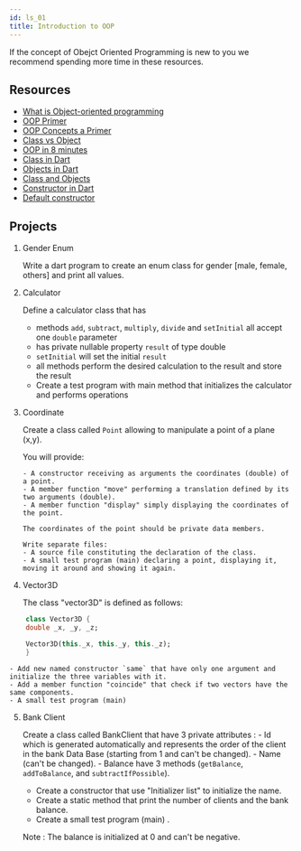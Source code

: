 ```yaml
---
id: ls_01
title: Introduction to OOP
---
```


If the concept of Obejct Oriented Programming is new to you we recommend spending more time in these resources.

## Resources

- [What is Object-oriented programming](https://www.educative.io/blog/object-oriented-programming)
- [OOP Primer](https://www.codeguru.com/visual-basic/an-oop-primer/)
- [OOP Concepts a Primer](https://www.cs.princeton.edu/courses/archive/spr96/cs333/java/tutorial/java/objects/index.html)
- [Class vs Object](https://www.youtube.com/watch?v=BM9tPve8T1o)
- [OOP in 8 minutes](https://www.youtube.com/watch?v=pTB0EiLXUC8)
- [Class in Dart](https://dart-tutorial.com/object-oriented-programming/class-in-dart/)
- [Objects in Dart](https://dart-tutorial.com/object-oriented-programming/object-in-dart/)
- [Class and Objects](https://dart-tutorial.com/object-oriented-programming/class-and-objects-in-dart/)
- [Constructor in Dart](https://dart-tutorial.com/object-oriented-programming/constructor-in-dart/)
- [Default constructor](https://dart-tutorial.com/object-oriented-programming/default-constructor-in-dart/)

## Projects

1.  Gender Enum

    Write a dart program to create an enum class for gender [male, female, others] and print all values.

2.  Calculator

    Define a calculator class that has

    - methods `add`, `subtract`, `multiply`, `divide` and `setInitial` all accept one `double` parameter
    - has private nullable property `result` of type double
    - `setInitial` will set the initial `result`
    - all methods perform the desired calculation to the result and store the result
    - Create a test program with main method that initializes the calculator and performs operations

3.  Coordinate

    Create a class called `Point` allowing to manipulate a point of a plane (x,y).

    You will provide:

        - A constructor receiving as arguments the coordinates (double) of a point.
        - A member function "move" performing a translation defined by its two arguments (double).
        - A member function "display" simply displaying the coordinates of the point.

        The coordinates of the point should be private data members.

        Write separate files:
        - A source file constituting the declaration of the class.
        - A small test program (main) declaring a point, displaying it, moving it around and showing it again.

4.  Vector3D

    The class "vector3D" is defined as follows:

```dart
    class Vector3D {
    double _x, _y, _z;

    Vector3D(this._x, this._y, this._z);
    }
```

    - Add new named constructor `same` that have only one argument and initialize the three variables with it.
    - Add a member function "coincide" that check if two vectors have the same components.
    - A small test program (main)

5. Bank Client

   Create a class called BankClient that have 3 private attributes : - Id which is generated automatically and represents the order of the client in the bank Data Base (starting from 1 and can't be changed). - Name (can't be changed). - Balance have 3 methods (`getBalance`, `addToBalance`, and `subtractIfPossible`).

   - Create a constructor that use "Initializer list" to initialize the name.
   - Create a static method that print the number of clients and the bank balance.
   - Create a small test program (main) .

   Note : The balance is initialized at 0 and can't be negative.
